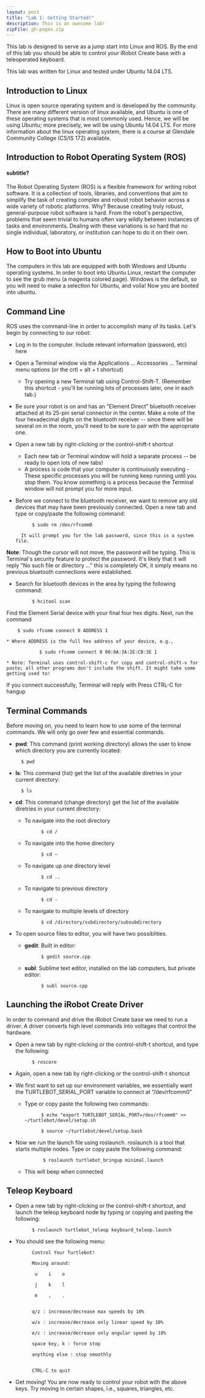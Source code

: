 ```yaml
---
layout: post
title: "Lab 1: Getting Started!"
description: This is an awesome lab!
zipFile: gh-pages.zip
---
```


This lab is designed to serve as a jump start into Linux and ROS. By the end of 
this lab you should be able to control your iRobot Create base with a teleoperated keyboard.


This lab was written for Linux and tested under Ubuntu 14.04 LTS.

Introduction to Linux
--------------

Linux is open source operating system and is developed by the community. There are 
many different version of linux available, and Ubuntu is one of these operating 
systems that is most commonly used. Hence, we will be using Ubuntu; more precisely, 
we will be using Ubuntu 14.04 LTS. For more information about the linux operating 
system, there is a course at Glendale Community College (CS/IS 172) available.

Introduction to Robot Operating System (ROS)
-----------------

#### subtitle?

The Robot Operating System (ROS) is a flexible framework for writing robot software. 
It is a collection of tools, libraries, and conventions that aim to simplify the 
task of creating complex and robust robot behavior across a wide variety of robotic 
platforms. Why? Because creating truly robust, general-purpose robot software is hard. 
From the robot's perspective, problems that seem trivial to humans often vary wildly 
between instances of tasks and environments. Dealing with these variations is so 
hard that no single individual, laboratory, or institution can hope to do it on their own.

How to Boot into Ubuntu
--------------
The computers in this lab are equipped with both Windows and Ubuntu operating systems. 
In order to boot into Ubuntu Linux, restart the computer to see the grub menu 
(a magenta colored page). Windows is the default, so you will need to make a selection 
for Ubuntu, and voila! Now you are booted into ubuntu.

Command Line
--------------

ROS uses the command-line in order to accomplish many of its tasks. Let's begin 
by connecting to our robot:

* Log in to the computer. Include relevant information (password, etc) here

* Open a Terminal window via the Applications ... Accessories ... Terminal menu 
options (or the crtl + alt + t shortcut)
	* Try opening a new Terminal tab using Control-Shift-T. (Remember this shortcut - you'll be running lots of processes later, one in each tab.)

* Be sure your robot is on and has an "Element Direct" bluetooth receiver attached at its 25-pin serial connector in the center. Make a note of the four hexadecimal digits on the bluetooth receiver -- since there will be several on in the room, you'll need to be sure to pair with the appropriate one.

* Open a new tab by right-clicking or the control-shift-t shortcut
	* Each new tab or Terminal window will hold a separate process -- be ready to open lots of new tabs!
	* A process is code that your computer is continuously executing - These specific processes you will be running keep running until you stop them. You know something is a process because the Terminal window will not prompt you for more input.

* Before we connect to the bluetooth receiver, we want to remove any old devices that may have been previously connected. Open a new tab and type or copy/paste the following command: 

			$ sudo rm /dev/rfcomm0

		It will prompt you for the lab password, since this is a system file.
__Note__: Though the cursor will not move, the password will be typing. This is Terminal's security feature to protect the password.
It's likely that it will reply "No such file or directory ..." this is completely OK, it simply means no previous bluetooth connections were established.

* Search for bluetooth devices in the area by typing the following command: 

			$ hcitool scan

Find the Element Serial device with your final four hex digits.
Next, run the command 

		$ sudo rfcomm connect 0 ADDRESS 1

	* Where ADDRESS is the full hex address of your device, e.g.,

				$ sudo rfcomm connect 0 00:0A:3A:2E:CB:3E 1

	* Note: Terminal uses control-shift-c for copy and control-shift-v for paste; all other programs don't include the shift. It might take some getting used to!
If you connect successfully, Terminal will reply with Press CTRL-C for hangup


Terminal Commands
--------------

Before moving on, you need to learn how to use some of the terminal commands. 
We will only go over few and essential commands.

* __pwd__: This command (print working directory) allows the user to know which directory you are currently located: 

		$ pwd

* __ls__: This command (list) get the list of the available diretries in your current directory:

		$ ls

* __cd__: This command (change directory) get the list of the available diretries in your current directory:

	* To navigate into the root directory

				$ cd /

	* To navigate into the home directory

				$ cd ~

	* To navigate up one directory level

				$ cd ..

	* To navigate to previous directory

				$ cd -

	* To navigate to multiple levels of directory

				$ cd /directory/subdirectory/subsubdirectory
		
* To open source files to editor, you will have two possiblities.

	* __gedit__: Built in editor:

				$ gedit source.cpp

	* __subl__: Sublime text editor, installed on the lab computers, but private editor:
	
				$ subl source.cpp


Launching the iRobot Create Driver
--------------

In order to command and drive the iRobot Create base we need to run a driver. A driver converts high level commands into voltages that control the hardware. 

* Open a new tab by right-clicking or the control-shift-t shortcut, and type the following:

			$ roscore

* Again, open a new tab by right-clicking or the control-shift-t shortcut

* We first want to set up our environment variables, we essentially want the TURTLEBOT_SERIAL_PORT variable to connect at “/dev/rfcomm0”
	* Type or copy paste the following two commands:

				$ echo "export TURTLEBOT_SERIAL_PORT=/dev/rfcomm0" >> ~/turtlebot/devel/setup.sh

				$ source ~/turtlebot/devel/setup.bash

* Now we run the launch file using roslaunch. roslaunch is a tool that starts multiple nodes. Type or copy paste the following command:

				$ roslaunch turtlebot_bringup minimal.launch

	* This will beep when connected


Teleop Keyboard
-----------

* Open a new tab by right-clicking or the control-shift-t shortcut, and launch the teleop keyboard node by typing or copying and pasting the following:

			$ roslaunch turtlebot_teleop keyboard_teleop.launch

* You should see the following menu:

			Control Your Turtlebot!

			Moving around:

			 u    i    o

			 j    k    l

			 m    ,    .


			q/z : increase/decrease max speeds by 10%

			w/x : increase/decrease only linear speed by 10%

			e/c : increase/decrease only angular speed by 10%

			space key, k : force stop

			anything else : stop smoothly


			CTRL-C to quit

* Get moving! You are now ready to control your robot with the above keys. Try moving in certain shapes, i.e., squares, triangles, etc.

